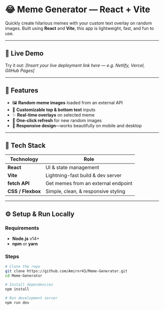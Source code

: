 # 😂 Meme Generator — React + Vite

Quickly create hilarious memes with your custom text overlay on random images. Built using **React** and **Vite**, this app is lightweight, fast, and fun to use.

---

## 🚀 Live Demo

Try it out: *[Insert your live deployment link here — e.g. Netlify, Vercel, GitHub Pages]*

---

## 🎯 Features

- 🖼️ **Random meme images** loaded from an external API  
- 📝 **Customizable top & bottom text** inputs  
- ✨ **Real-time overlays** on selected meme  
- 🔄 **One-click refresh** for new random images  
- 📱 **Responsive design**—works beautifully on mobile and desktop  

---

## 🧪 Tech Stack

| Technology      | Role                                  |
|------------------|----------------------------------------|
| **React**         | UI & state management                 |
| **Vite**          | Lightning-fast build & dev server     |
| **fetch API**     | Get memes from an external endpoint   |
| **CSS / Flexbox** | Simple, clean, & responsive styling   |

---

## ⚙️ Setup & Run Locally

### Requirements

- **Node.js** v14+  
- **npm** or **yarn**

### Steps

```bash
# Clone the repo
git clone https://github.com/Amirnr43/Meme-Generator.git
cd Meme-Generator

# Install dependencies
npm install

# Run development server
npm run dev
